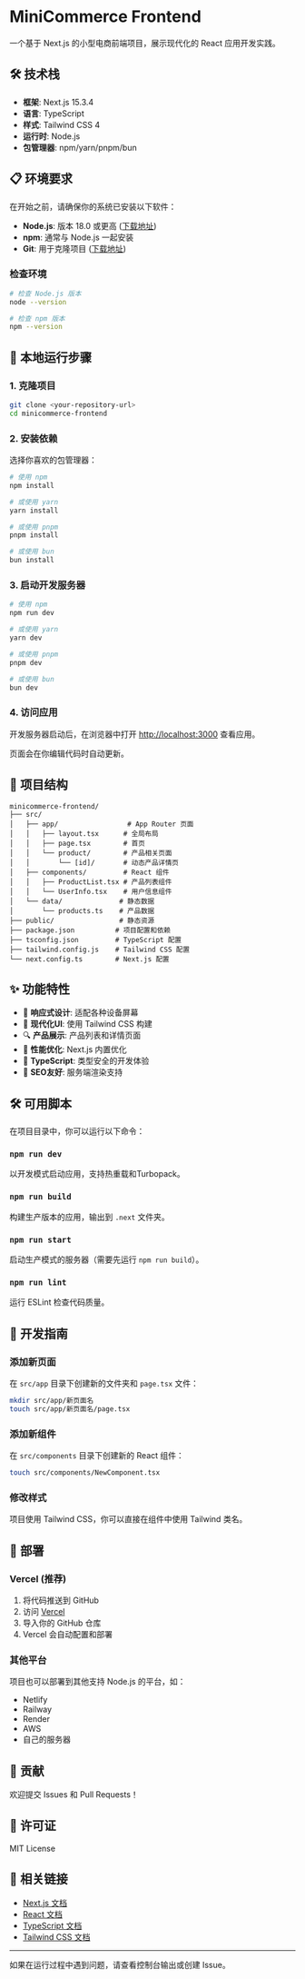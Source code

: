 # MiniCommerce Frontend

一个基于 Next.js 的小型电商前端项目，展示现代化的 React 应用开发实践。

## 🛠️ 技术栈

- **框架**: Next.js 15.3.4
- **语言**: TypeScript
- **样式**: Tailwind CSS 4
- **运行时**: Node.js
- **包管理器**: npm/yarn/pnpm/bun

## 📋 环境要求

在开始之前，请确保你的系统已安装以下软件：

- **Node.js**: 版本 18.0 或更高 ([下载地址](https://nodejs.org/))
- **npm**: 通常与 Node.js 一起安装
- **Git**: 用于克隆项目 ([下载地址](https://git-scm.com/))

### 检查环境

```bash
# 检查 Node.js 版本
node --version

# 检查 npm 版本
npm --version
```

## 🚀 本地运行步骤

### 1. 克隆项目

```bash
git clone <your-repository-url>
cd minicommerce-frontend
```

### 2. 安装依赖

选择你喜欢的包管理器：

```bash
# 使用 npm
npm install

# 或使用 yarn
yarn install

# 或使用 pnpm
pnpm install

# 或使用 bun
bun install
```

### 3. 启动开发服务器

```bash
# 使用 npm
npm run dev

# 或使用 yarn
yarn dev

# 或使用 pnpm
pnpm dev

# 或使用 bun
bun dev
```

### 4. 访问应用

开发服务器启动后，在浏览器中打开 [http://localhost:3000](http://localhost:3000) 查看应用。

页面会在你编辑代码时自动更新。

## 📁 项目结构

```
minicommerce-frontend/
├── src/
│   ├── app/                 # App Router 页面
│   │   ├── layout.tsx      # 全局布局
│   │   ├── page.tsx        # 首页
│   │   └── product/        # 产品相关页面
│   │       └── [id]/       # 动态产品详情页
│   ├── components/         # React 组件
│   │   ├── ProductList.tsx # 产品列表组件
│   │   └── UserInfo.tsx    # 用户信息组件
│   └── data/              # 静态数据
│       └── products.ts    # 产品数据
├── public/                # 静态资源
├── package.json          # 项目配置和依赖
├── tsconfig.json         # TypeScript 配置
├── tailwind.config.js    # Tailwind CSS 配置
└── next.config.ts        # Next.js 配置
```

## ✨ 功能特性

- 📱 **响应式设计**: 适配各种设备屏幕
- 🎨 **现代化UI**: 使用 Tailwind CSS 构建
- 🔍 **产品展示**: 产品列表和详情页面
- 🚀 **性能优化**: Next.js 内置优化
- 📝 **TypeScript**: 类型安全的开发体验
- 🎯 **SEO友好**: 服务端渲染支持

## 🛠️ 可用脚本

在项目目录中，你可以运行以下命令：

### `npm run dev`
以开发模式启动应用，支持热重载和Turbopack。

### `npm run build`
构建生产版本的应用，输出到 `.next` 文件夹。

### `npm run start`
启动生产模式的服务器（需要先运行 `npm run build`）。

### `npm run lint`
运行 ESLint 检查代码质量。

## 🔧 开发指南

### 添加新页面

在 `src/app` 目录下创建新的文件夹和 `page.tsx` 文件：

```bash
mkdir src/app/新页面名
touch src/app/新页面名/page.tsx
```

### 添加新组件

在 `src/components` 目录下创建新的 React 组件：

```bash
touch src/components/NewComponent.tsx
```

### 修改样式

项目使用 Tailwind CSS，你可以直接在组件中使用 Tailwind 类名。

## 🚀 部署

### Vercel (推荐)

1. 将代码推送到 GitHub
2. 访问 [Vercel](https://vercel.com/new)
3. 导入你的 GitHub 仓库
4. Vercel 会自动配置和部署

### 其他平台

项目也可以部署到其他支持 Node.js 的平台，如：
- Netlify
- Railway
- Render
- AWS
- 自己的服务器

## 🤝 贡献

欢迎提交 Issues 和 Pull Requests！

## 📄 许可证

MIT License

## 🔗 相关链接

- [Next.js 文档](https://nextjs.org/docs)
- [React 文档](https://react.dev/)
- [TypeScript 文档](https://www.typescriptlang.org/docs/)
- [Tailwind CSS 文档](https://tailwindcss.com/docs)

---

如果在运行过程中遇到问题，请查看控制台输出或创建 Issue。
